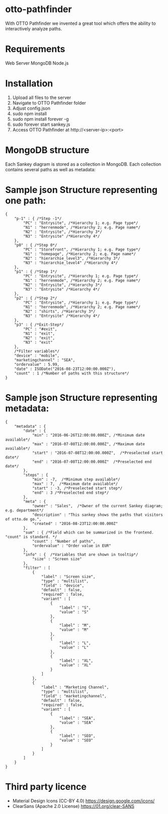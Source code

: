 # otto-pathfinder
With OTTO Pathfinder we invented a great tool which offers the ability to interactively analyze paths.


# Requirements
Web Server
MongoDB
Node.js


# Installation
1. Upload all files to the server 
2. Navigate to OTTO Pathfinder folder
3. Adjust config.json
4. sudo npm install
5. sudo npm install forever -g
6. sudo forever start sankey.js
7. Access OTTO Pathfinder at http://\<server-ip\>:\<port\>


# MongoDB structure
Each Sankey diagram is stored as a collection in MongoDB. Each collection contains several paths as well as metadata:


# Sample json Structure representing one path:
```
{
    "p-1" : { /*Step -1*/
        "PC" : "Entrysite", /*Hierarchy 1; e.g. Page type*/
        "N1" : "herrenmode", /*Hierarchy 2; e.g. Page name*/
        "N2" : "Entrysite", /*Hierarchy 3*/
        "N3" : "Entrysite" /*Hierarchy 4*/
    },
    "p0" : { /*Step 0*/
        "PC" : "Storefront", /*Hierarchy 1; e.g. Page type*/
        "N1" : "homepage", /*Hierarchy 2; e.g. Page name*/
        "N2" : "hierarchie_level3", /*Hierarchy 3*/
        "N3" : "hierarchie_level4" /*Hierarchy 4*/
    },
    "p1" : { /*Step 1*/
        "PC" : "Entrysite", /*Hierarchy 1; e.g. Page type*/
        "N1" : "herrenmode", /*Hierarchy 2; e.g. Page name*/
        "N2" : "Entrysite", /*Hierarchy 3*/
        "N3" : "Entrysite" /*Hierarchy 4*/
    },
    "p2" : { /*Step 2*/
        "PC" : "Entrysite", /*Hierarchy 1; e.g. Page type*/
        "N1" : "herrenmode", /*Hierarchy 2; e.g. Page name*/
        "N2" : "shirts", /*Hierarchy 3*/
        "N3" : "Entrysite" /*Hierarchy 4*/
    },
    "p3" : { /*Exit-Step*/
        "PC" : "#exit",
        "N1" : "exit",
        "N2" : "exit",
        "N3" : "exit"
    },
    /*Filter variables*/
    "device" : "mobile",
    "marketingchannel" : "SEA",
    "ordervalue" : 5.99,
    "date" : ISODate("2016-08-23T12:00:00.000Z"),
    "count" : 1 /*Number of paths with this structure*/
}
```


# Sample json Structure representing metadata:
```
{
    "metadata" : {
        "date" : {
            "min" : "2016-06-26T12:00:00.000Z", /*Minimum date available*/
            "max" : "2016-07-08T12:00:00.000Z", /*Maximum date available*/
            "start" : "2016-07-08T12:00:00.000Z",  /*Preselected start date*/
            "end" : "2016-07-08T12:00:00.000Z"  /*Preselected end date*/
        },
        "steps" : {
            "min" : -7,  /*Minimum step available*/
            "max" : 7,  /*Maximum date available*/
            "start" : -3, /*Preselected start step*/
            "end" : 3 /*Preselected end step*/
        },
        "meta" : {
            "owner" : "Sales",  /*Owner of the current Sankey diagram; e.g. department*/
            "description" : "This sankey shows the paths that visitors of otto.de go.",
            "created" : "2016-08-23T12:00:00.000Z"
        },
        "sum" : { /*Field which can be summarized in the frontend. "count" is standard. */
            "count" : "Number of paths",
            "ordervalue" : "Order value in EUR"
        },
        "info" : {  /*Variables that are shown in tooltip*/
            "size" : "Screen size"
        },
        "filter" : [ 
            {
                "label" : "Screen size",
                "type" : "multilist",
                "field" : "device",
                "default" : false,
                "required" : false,
                "variant" : [ 
                    {
                        "label" : "S",
                        "value" : "S"
                    }, 
                    {
                        "label" : "M",
                        "value" : "M"
                    }, 
                    {
                        "label" : "L",
                        "value" : "L"
                    }, 
                    {
                        "label" : "XL",
                        "value" : "XL"
                    }
                ]
            }, 
            {
                "label" : "Marketing Channel",
                "type" : "multilist",
                "field" : "marketingchannel",
                "default" : false,
                "required" : false,
                "variant" : [ 
                    {
                        "label" : "SEA",
                        "value" : "SEA"
                    }, 
                    {
                        "label" : "SEO",
                        "value" : "SEO"
                    }
                ]
            }
        ]
    }
}
```

# Third party licence 
- Material Design Icons (CC-BY 4.0) https://design.google.com/icons/ 
- ClearSans (Apache 2.0 License) https://01.org/clear-SANS 
